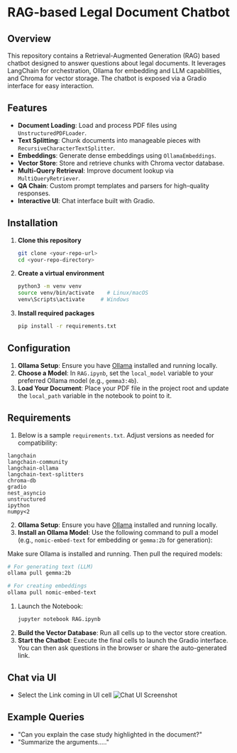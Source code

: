 # RAG-based Legal Document Chatbot
## Overview
This repository contains a Retrieval-Augmented Generation (RAG) based chatbot designed to answer questions about legal documents. It leverages LangChain for orchestration, Ollama for embedding and LLM capabilities, and Chroma for vector storage. The chatbot is exposed via a Gradio interface for easy interaction.

## Features
- **Document Loading**: Load and process PDF files using `UnstructuredPDFLoader`.
- **Text Splitting**: Chunk documents into manageable pieces with `RecursiveCharacterTextSplitter`.
- **Embeddings**: Generate dense embeddings using `OllamaEmbeddings`.
- **Vector Store**: Store and retrieve chunks with Chroma vector database.
- **Multi-Query Retrieval**: Improve document lookup via `MultiQueryRetriever`.
- **QA Chain**: Custom prompt templates and parsers for high-quality responses.
- **Interactive UI**: Chat interface built with Gradio.

## Installation
1. **Clone this repository**
   ```bash
   git clone <your-repo-url>
   cd <your-repo-directory>
   ```
2. **Create a virtual environment**
   ```bash
   python3 -m venv venv
   source venv/bin/activate    # Linux/macOS
   venv\Scripts\activate     # Windows
   ```
3. **Install required packages**
   ```bash
   pip install -r requirements.txt
   ```

## Configuration
1. **Ollama Setup**: Ensure you have [Ollama](https://ollama.com/) installed and running locally.
2. **Choose a Model**: In `RAG.ipynb`, set the `local_model` variable to your preferred Ollama model (e.g., `gemma3:4b`).
3. **Load Your Document**: Place your PDF file in the project root and update the `local_path` variable in the notebook to point to it.

## Requirements
1. Below is a sample `requirements.txt`. Adjust versions as needed for compatibility:
```
langchain
langchain-community
langchain-ollama
langchain-text-splitters
chroma-db
gradio
nest_asyncio
unstructured
ipython
numpy<2
```

2. **Ollama Setup**: Ensure you have [Ollama](https://ollama.com/) installed and running locally.
3. **Install an Ollama Model**: Use the following command to pull a model (e.g., `nomic-embed-text` for embedding or `gemma:2b` for generation):


Make sure Ollama is installed and running. Then pull the required models:

```bash
# For generating text (LLM)
ollama pull gemma:2b

# For creating embeddings
ollama pull nomic-embed-text
```
1. Launch the Notebook:
   ```bash
   jupyter notebook RAG.ipynb
2. **Build the Vector Database**: Run all cells up to the vector store creation.
3. **Start the Chatbot**: Execute the final cells to launch the Gradio interface. You can then ask questions in the browser or share the auto-generated link.

## Chat via UI 
- Select the Link coming in UI cell 
![Chat UI Screenshot](images/UI_Link.png)
## Example Queries
- "Can you explain the case study highlighted in the document?"
- "Summarize the arguments....."

